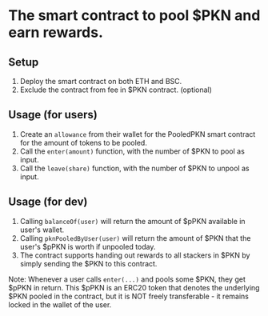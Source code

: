 # The smart contract to pool $PKN and earn rewards.

## Setup
1. Deploy the smart contract on both ETH and BSC.
2. Exclude the contract from fee in $PKN contract. (optional)

## Usage (for users)
1. Create an `allowance` from their wallet for the PooledPKN smart contract for the amount of tokens to be pooled.
2. Call the `enter(amount)` function, with the number of $PKN to pool as input.
3. Call the `leave(share)` function, with the number of $PKN to unpool as input.

## Usage (for dev)
1. Calling `balanceOf(user)` will return the amount of $pPKN available in user's wallet.
2. Calling `pknPooledByUser(user)` will return the amount of $PKN that the user's $pPKN is worth if unpooled today.
3. The contract supports handing out rewards to all stackers in $PKN by simply sending the $PKN to this contract.

Note: Whenever a user calls `enter(...)` and pools some $PKN, they get $pPKN in return.
This $pPKN is an ERC20 token that denotes the underlying $PKN pooled in the contract, but it is NOT freely transferable - it remains locked in the wallet of the user.
